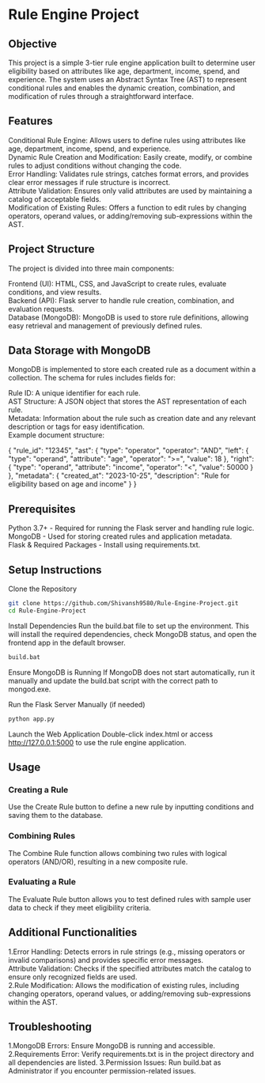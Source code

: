 # Rule Engine Project

## Objective
This project is a simple 3-tier rule engine application built to determine user eligibility based on attributes like age, department, income, spend, and experience. The system uses an Abstract Syntax Tree (AST) to represent conditional rules and enables the dynamic creation, combination, and modification of rules through a straightforward interface.

## Features
Conditional Rule Engine: Allows users to define rules using attributes like age, department, income, spend, and experience.<br>
Dynamic Rule Creation and Modification: Easily create, modify, or combine rules to adjust conditions without changing the code.<br>
Error Handling: Validates rule strings, catches format errors, and provides clear error messages if rule structure is incorrect.<br>
Attribute Validation: Ensures only valid attributes are used by maintaining a catalog of acceptable fields.<br>
Modification of Existing Rules: Offers a function to edit rules by changing operators, operand values, or adding/removing sub-expressions within the AST.<br>

## Project Structure
The project is divided into three main components:

Frontend (UI): HTML, CSS, and JavaScript to create rules, evaluate conditions, and view results.<br>
Backend (API): Flask server to handle rule creation, combination, and evaluation requests.<br>
Database (MongoDB): MongoDB is used to store rule definitions, allowing easy retrieval and management of previously defined rules.<br>

## Data Storage with MongoDB

MongoDB is implemented to store each created rule as a document within a collection. The schema for rules includes fields for:

Rule ID: A unique identifier for each rule.<br>
AST Structure: A JSON object that stores the AST representation of each rule.<br>
Metadata: Information about the rule such as creation date and any relevant description or tags for easy identification.<br>
Example document structure:

{
    "rule_id": "12345",
    "ast": {
        "type": "operator",
        "operator": "AND",
        "left": { "type": "operand", "attribute": "age", "operator": ">=", "value": 18 },
        "right": { "type": "operand", "attribute": "income", "operator": "<", "value": 50000 }
    },
    "metadata": {
        "created_at": "2023-10-25",
        "description": "Rule for eligibility based on age and income"
    }
}

## Prerequisites

Python 3.7+ - Required for running the Flask server and handling rule logic.<br>
MongoDB - Used for storing created rules and application metadata.<br>
Flask & Required Packages - Install using requirements.txt.


## Setup Instructions

Clone the Repository

```bash
git clone https://github.com/Shivansh9580/Rule-Engine-Project.git
cd Rule-Engine-Project
```

Install Dependencies Run the build.bat file to set up the environment. This will install the required dependencies, check MongoDB status, and open the frontend app in the default browser.

```bash
build.bat
```

Ensure MongoDB is Running If MongoDB does not start automatically, run it manually and update the build.bat script with the correct path to mongod.exe.

Run the Flask Server Manually (if needed)

```bash
python app.py
```

Launch the Web Application Double-click index.html or access http://127.0.0.1:5000 to use the rule engine application.

## Usage

### Creating a Rule<br>
Use the Create Rule button to define a new rule by inputting conditions and saving them to the database.

### Combining Rules<br>
The Combine Rule function allows combining two rules with logical operators (AND/OR), resulting in a new composite rule.

### Evaluating a Rule<br>
The Evaluate Rule button allows you to test defined rules with sample user data to check if they meet eligibility criteria.

## Additional Functionalities

1.Error Handling: Detects errors in rule strings (e.g., missing operators or invalid comparisons) and provides specific error messages.<br>
Attribute Validation: Checks if the specified attributes match the catalog to ensure only recognized fields are used.<br>
2.Rule Modification: Allows the modification of existing rules, including changing operators, operand values, or adding/removing sub-expressions within the AST.


## Troubleshooting
1.MongoDB Errors: Ensure MongoDB is running and accessible.
2.Requirements Error: Verify requirements.txt is in the project directory and all dependencies are listed.
3.Permission Issues: Run build.bat as Administrator if you encounter permission-related issues.

